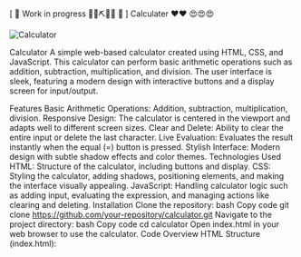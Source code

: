 [ 🚧 Work in progress 👷‍♀️⛏👷🔧 🚧 ] Calculater ❤️❤️
😍😍😍


![Calculator](https://github.com/sandeepgithu/Calculator/assets/130852935/02606d96-dfd2-4f13-81d6-fa3944f3d667)


Calculator
A simple web-based calculator created using HTML, CSS, and JavaScript. This calculator can perform basic arithmetic operations such as addition, subtraction, multiplication, and division. The user interface is sleek, featuring a modern design with interactive buttons and a display screen for input/output.

Features
Basic Arithmetic Operations: Addition, subtraction, multiplication, division.
Responsive Design: The calculator is centered in the viewport and adapts well to different screen sizes.
Clear and Delete: Ability to clear the entire input or delete the last character.
Live Evaluation: Evaluates the result instantly when the equal (=) button is pressed.
Stylish Interface: Modern design with subtle shadow effects and color themes.
Technologies Used
HTML: Structure of the calculator, including buttons and display.
CSS: Styling the calculator, adding shadows, positioning elements, and making the interface visually appealing.
JavaScript: Handling calculator logic such as adding input, evaluating the expression, and managing actions like clearing and deleting.
Installation
Clone the repository:
bash
Copy code
git clone https://github.com/your-repository/calculator.git
Navigate to the project directory:
bash
Copy code
cd calculator
Open index.html in your web browser to use the calculator.
Code Overview
HTML Structure (index.html):
